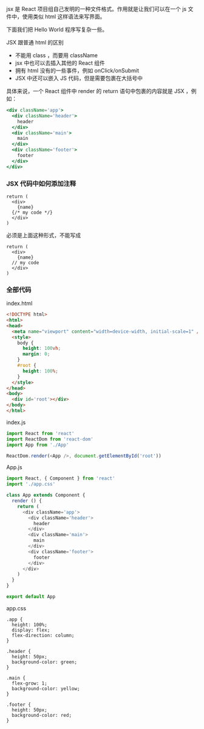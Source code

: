 jsx 是 React 项目组自己发明的一种文件格式。作用就是让我们可以在一个 js 文件中，使用类似 html 这样语法来写界面。

下面我们把 Hello World 程序写复杂一些。

JSX 跟普通 html 的区别

- 不能用 class ，而要用 className
- jsx 中也可以去插入其他的 React 组件
- 拥有 html 没有的一些事件，例如 onClick/onSubmit
- JSX 中还可以嵌入 JS 代码，但是需要包裹在大括号中


具体来说，一个 React 组件中 render 的 return 语句中包裹的内容就是 JSX ，例如：

```jsx
<div className='app'>
  <div className='header'>
    header
  </div>
  <div className='main'>
    main
  </div>
  <div className='footer'>
    footer
  </div>
</div>
```


### JSX 代码中如何添加注释

```
return (
  <div>
    {name}
  {/* my code */}
  </div>
)
```

必须是上面这种形式，不能写成

```
return (
  <div>
    {name}
  // my code
  </div>
)
```


### 全部代码


index.html

```html
<!DOCTYPE html>
<html>
<head>
  <meta name="viewport" content="width=device-width, initial-scale=1" />
  <style>
    body {
      height: 100vh;
      margin: 0;
    }
    #root {
      height: 100%;
    }
  </style>
</head>
<body>
  <div id='root'></div>
</body>
</html>
```

index.js

```js
import React from 'react'
import ReactDom from 'react-dom'
import App from './App'

ReactDom.render(<App />, document.getElementById('root'))
```

App.js

```js
import React, { Component } from 'react'
import './app.css'

class App extends Component {
  render () {
    return (
      <div className='app'>
        <div className='header'>
          header
        </div>
        <div className='main'>
          main
        </div>
        <div className='footer'>
          footer
        </div>
      </div>
    )
  }
}

export default App
```

app.css

```
.app {
  height: 100%;
  display: flex;
  flex-direction: column;
}

.header {
  height: 50px;
  background-color: green;
}

.main {
  flex-grow: 1;
  background-color: yellow;
}

.footer {
  height: 50px;
  background-color: red;
}
```
